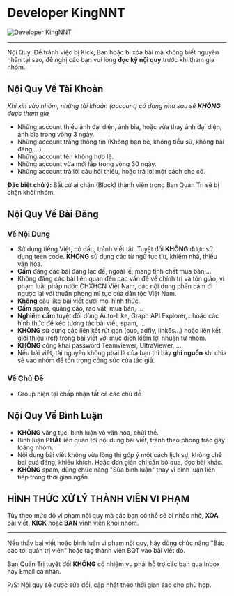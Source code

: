 
# Developer KingNNT

![Developer KingNNT](https://scontent.fhan5-1.fna.fbcdn.net/v/t1.0-9/82752713_612151932937477_110914687150850048_n.png?_nc_cat=109&_nc_ohc=oiMTiihBwh0AQne3CGG8pAonCzUMChA4EK5Ughf7HOrhd52zKKjLv8B6w&_nc_ht=scontent.fhan5-1.fna&oh=f07f6d81e6b035e8b78d4e0355b464e0&oe=5E9C911C)

---

Nội Quy:
Để tránh việc bị Kick, Ban hoặc bị xóa bài mà không biết nguyên nhân tại sao, đề nghị các bạn vui lòng **đọc kỹ nội quy** trước khi tham gia nhóm.

## Nội Quy Về Tài Khoản
*Khi xin vào nhóm, những tài khoản (account) có dạng như sau sẽ **KHÔNG** được tham gia*
- Những account thiếu ảnh đại diện, ảnh bìa, hoặc vừa thay ảnh đại diện, ảnh bìa trong vòng 3 ngày.
- Những account trắng thông tin (Không bạn bè, không tiểu sử, không bài đăng,...).
- Những account tên không hợp lệ.
- Những account vừa mới lập trong vòng 30 ngày.
- Những account trả lời câu hỏi thiếu, hoặc trả lời một cách cho có.

**Đặc biệt chú ý:** Bất cứ ai chặn (Block) thành viên trong Ban Quản Trị sẽ bị chặn khỏi nhóm.

## Nội Quy Về Bài Đăng

### Về Nội Dung

 - Sử dụng tiếng Việt, có dấu, tránh viết tắt. Tuyệt đối **KHÔNG** được
   sử dụng teen code. **KHÔNG** sử dụng các từ ngữ tục tĩu, khiếm nhã,
   thiếu văn hóa.
 - **Cấm** đăng các bài đăng lạc đề, ngoài lề, mang tính chất mua bán,...
 - Không đăng các bài liên quan đến các vấn đề về chính trị và tôn giáo,
   vi phạm luật pháp nước CHXHCN Việt Nam, các nội dung phản cảm đi
   ngược lại với thuần phong mĩ tục của dân tộc Việt Nam.
 - **Không** câu like bài viết dưới mọi hình thức.
 - **Cấm** spam, quảng cáo, rao vặt, mua bán, ...
 - **Nghiêm cấm** tuyệt đối dùng Auto-Like, Graph API Explorer,.. hoặc các hình thức để kéo tương tác bài viết, spam, ...
 - **KHÔNG** sử dụng các liên kết rút gọn (ouo, adfly, link5s...) hoặc liên kết giới thiệu (ref) trong bài viết với mục đích kiếm lợi nhuận từ nhóm.
 - **KHÔNG** công khai password Teamviewer, UltraViewer, ...
 - Nếu bài viết, tài nguyên không phải là của bạn thì hãy **ghi nguồn** khi chia sẻ vào nhóm để tôn trọng công sức của tác giả.
 
### Về Chủ Đề

- Group hiện tại chấp nhận tất cả các chủ đề

## Nội Quy Về Bình Luận

-   **KHÔNG**  văng tục, bình luận vô văn hóa, chửi thề.
-   Bình luận  **PHẢI**  liên quan tới nội dung bài viết, tránh theo phong trào gây loãng nhóm.
-   Nội dung bài viết không vừa lòng thì góp ý một cách lịch sự, không chê bai quá đáng, khiêu khích. Hoặc đơn giản chỉ cần bỏ qua, đọc bài khác.
-   **KHÔNG**  spam, dùng chức năng "Sửa bình luận" thay vì bình luận liên tiếp trong thời gian ngắn.

## HÌNH THỨC XỬ LÝ THÀNH VIÊN VI PHẠM

Tùy theo mức độ vi phạm nội quy mà các bạn có thể sẽ bị nhắc nhở,  **XÓA**  bài viết,  **KICK**  hoặc  **BAN**  vĩnh viễn khỏi nhóm.

---
Nếu thấy bài viết hoặc bình luận vi phạm nội quy, hãy dùng chức năng "Báo cáo tới quản trị viên" hoặc tag thành viên BQT vào bài viết đó.

Ban Quản Trị tuyệt đối  **KHÔNG**  có nhiệm vụ phải hỗ trợ các bạn qua Inbox hay Email cá nhân.

P/S: Nội quy sẽ được sửa đổi, cập nhật theo thời gian sao cho phù hợp.

